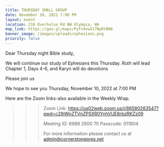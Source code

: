 ```yaml
---
title: THURSDAY SMALL GROUP
date: November 10, 2022 7:00 PM
layout: event
location: 218 Overhulse Rd NW Olympia, WA
map_link: https://goo.gl/maps/Pyfv4vwS17NpRtBN6
banner_image: /images/uploads/ephesians.png
priority: false
---
```

Dear Thursday night Bible study,

<!--StartFragment-->

<!--StartFragment-->

We will continue our study of Ephesians this Thursday. Ruth will lead Chapter 1, Days 4-6, and Karyn will do devotions

<!--EndFragment-->

Please join us

<!--EndFragment-->We hope to see you Thursday, November 10, 2022 at 7:00 PM

Here are the Zoom links-also available in the Weekly Wrap.

<!--\\\\\\\\\\\\\\\\\\\\\\\\\\\\\\\\\\\\\\\\\\\[if !supportLineBreakNewLine]-->

<!--\\\\\\\\\\\\\\\\\\\\\\\\\\\\\\\\\\\\\\\\\\\[endif]-->

<!--EndFragment-->

> > > Zoom Link: <https://us02web.zoom.us/j/86580263547?pwd=c29iWnZTVnZPSXR0YnhVUE8rbzRKZz09>
> > >
> > > Meeting ID: 6988 2800 70
> > > Passcode: 011904
> > >
> > > For more information please contact us at admin@cornerstonepres.net